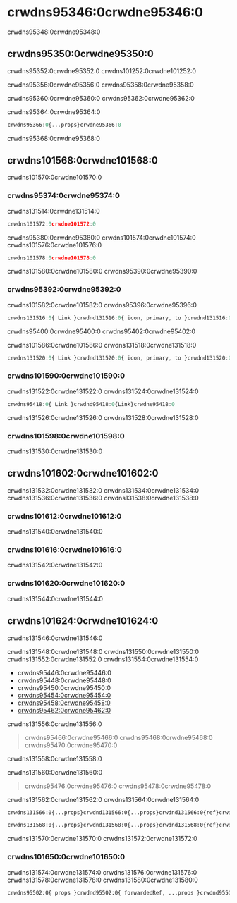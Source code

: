 # crwdns95346:0crwdne95346:0

<p class="description">crwdns95348:0crwdne95348:0</p>

## crwdns95350:0crwdne95350:0

crwdns95352:0crwdne95352:0 crwdns101252:0crwdne101252:0

crwdns95356:0crwdne95356:0 crwdns95358:0crwdne95358:0

crwdns95360:0crwdne95360:0 crwdns95362:0crwdne95362:0

crwdns95364:0crwdne95364:0

```jsx
crwdns95366:0{...props}crwdne95366:0
```

crwdns95368:0crwdne95368:0

## crwdns101568:0crwdne101568:0

crwdns101570:0crwdne101570:0

### crwdns95374:0crwdne95374:0

crwdns131514:0crwdne131514:0

```js
crwdns101572:0crwdne101572:0
```

crwdns95380:0crwdne95380:0 crwdns101574:0crwdne101574:0 crwdns101576:0crwdne101576:0

```jsx
crwdns101578:0crwdne101578:0
```

crwdns101580:0crwdne101580:0 crwdns95390:0crwdne95390:0

### crwdns95392:0crwdne95392:0

crwdns101582:0crwdne101582:0 crwdns95396:0crwdne95396:0

```jsx
crwdns131516:0{ Link }crwdnd131516:0{ icon, primary, to }crwdnd131516:0{to}crwdnd131516:0{...props}crwdnd131516:0{CustomLink}crwdnd131516:0{icon}crwdnd131516:0{primary}crwdne131516:0
```

crwdns95400:0crwdne95400:0 crwdns95402:0crwdne95402:0

crwdns101586:0crwdne101586:0 crwdns131518:0crwdne131518:0

```jsx
crwdns131520:0{ Link }crwdnd131520:0{ icon, primary, to }crwdnd131520:0{ref}crwdnd131520:0{to}crwdnd131520:0{...linkProps}crwdnd131520:0[to]crwdnd131520:0{CustomLink}crwdnd131520:0{icon}crwdnd131520:0{primary}crwdne131520:0
```

### crwdns101590:0crwdne101590:0

crwdns131522:0crwdne131522:0 crwdns131524:0crwdne131524:0

```jsx
crwdns95418:0{ Link }crwdnd95418:0{Link}crwdne95418:0
```

crwdns131526:0crwdne131526:0 crwdns131528:0crwdne131528:0

### crwdns101598:0crwdne101598:0

crwdns131530:0crwdne131530:0

## crwdns101602:0crwdne101602:0

crwdns131532:0crwdne131532:0 crwdns131534:0crwdne131534:0 crwdns131536:0crwdne131536:0 crwdns131538:0crwdne131538:0

### crwdns101612:0crwdne101612:0

crwdns131540:0crwdne131540:0

### crwdns101616:0crwdne101616:0

crwdns131542:0crwdne131542:0

### crwdns101620:0crwdne101620:0

crwdns131544:0crwdne131544:0

## crwdns101624:0crwdne101624:0

crwdns131546:0crwdne131546:0

crwdns131548:0crwdne131548:0 crwdns131550:0crwdne131550:0 crwdns131552:0crwdne131552:0 crwdns131554:0crwdne131554:0

- crwdns95446:0crwdne95446:0
- crwdns95448:0crwdne95448:0
- crwdns95450:0crwdne95450:0
- [crwdns95454:0crwdne95454:0](crwdns95452:0crwdne95452:0)
- [crwdns95458:0crwdne95458:0](crwdns95456:0crwdne95456:0)
- [crwdns95462:0crwdne95462:0](crwdns95460:0crwdne95460:0)

crwdns131556:0crwdne131556:0

> crwdns95466:0crwdne95466:0 crwdns95468:0crwdne95468:0 crwdns95470:0crwdne95470:0

crwdns131558:0crwdne131558:0

crwdns131560:0crwdne131560:0

> crwdns95476:0crwdne95476:0 crwdns95478:0crwdne95478:0

crwdns131562:0crwdne131562:0 crwdns131564:0crwdne131564:0

```diff
crwdns131566:0{...props}crwdnd131566:0{...props}crwdnd131566:0{ref}crwdnd131566:0{MyButton}crwdne131566:0
```

```diff
crwdns131568:0{...props}crwdnd131568:0{...props}crwdnd131568:0{ref}crwdne131568:0
```

crwdns131570:0crwdne131570:0 crwdns131572:0crwdne131572:0

### crwdns101650:0crwdne101650:0

crwdns131574:0crwdne131574:0 crwdns131576:0crwdne131576:0 crwdns131578:0crwdne131578:0 crwdns131580:0crwdne131580:0

```diff
crwdns95502:0{ props }crwdnd95502:0{ forwardedRef, ...props }crwdnd95502:0{...props}crwdnd95502:0{forwardedRef}crwdnd95502:0{...props}crwdnd95502:0{ref}crwdne95502:0
```